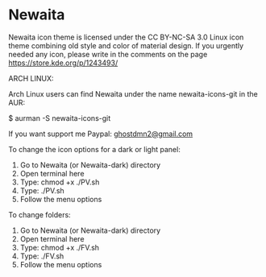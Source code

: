 # Newaita
Newaita icon theme is licensed under the CC BY-NC-SA 3.0 Linux icon theme combining old style and color of material design. If you urgently needed any icon, please write in the comments on the page https://store.kde.org/p/1243493/

ARCH LINUX:

Arch Linux users can find Newaita under the name newaita-icons-git in the AUR:

$ aurman -S newaita-icons-git


If you want support me
Paypal: ghostdmn2@gmail.com


To change the icon options for a dark or light panel:
1. Go to Newaita (or Newaita-dark) directory
2. Open terminal here
3. Type: chmod +x ./PV.sh
4. Type: ./PV.sh
5. Follow the menu options

To change folders:
1. Go to Newaita (or Newaita-dark) directory
2. Open terminal here
3. Type: chmod +x ./FV.sh
4. Type: ./FV.sh
5. Follow the menu options
